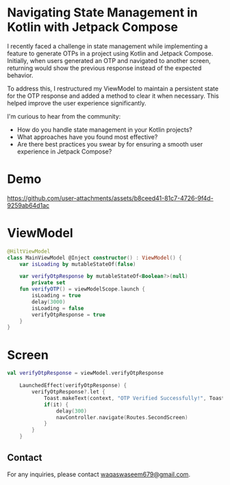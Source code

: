 # Navigating State Management in Kotlin with Jetpack Compose

I recently faced a challenge in state management while implementing a feature to generate OTPs in a project using Kotlin and Jetpack Compose. Initially, when users generated an OTP and navigated to another screen, returning would show the previous response instead of the expected behavior.

To address this, I restructured my ViewModel to maintain a persistent state for the OTP response and added a method to clear it when necessary. This helped improve the user experience significantly.

I'm curious to hear from the community:

- How do you handle state management in your Kotlin projects?
- What approaches have you found most effective?
- Are there best practices you swear by for ensuring a smooth user experience in Jetpack Compose?

# Demo

https://github.com/user-attachments/assets/b8ceed41-81c7-4726-9f4d-9259ab64d1ac

# ViewModel
```kotlin
@HiltViewModel
class MainViewModel @Inject constructor() : ViewModel() {
    var isLoading by mutableStateOf(false)

    var verifyOtpResponse by mutableStateOf<Boolean?>(null)
        private set
    fun verifyOTP() = viewModelScope.launch {
        isLoading = true
        delay(3000)
        isLoading = false
        verifyOtpResponse = true
    }
}
```

# Screen
```kotlin
val verifyOtpResponse = viewModel.verifyOtpResponse

    LaunchedEffect(verifyOtpResponse) {
        verifyOtpResponse?.let {
            Toast.makeText(context, "OTP Verified Successfully!", Toast.LENGTH_SHORT).show()
            if(it) {
                delay(300)
                navController.navigate(Routes.SecondScreen)
            }
        }
    }
```

## Contact

For any inquiries, please contact waqaswaseem679@gmail.com.
